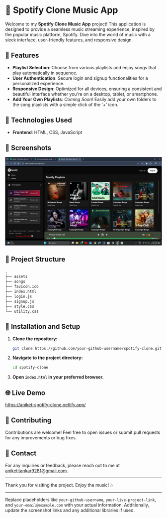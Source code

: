 # 🎵 Spotify Clone Music App

Welcome to my **Spotify Clone Music App** project! This application is designed to provide a seamless music streaming experience, inspired by the popular music platform, Spotify. Dive into the world of music with a sleek interface, user-friendly features, and responsive design.

## 🌟 Features

- **Playlist Selection**: Choose from various playlists and enjoy songs that play automatically in sequence.
- **User Authentication**: Secure login and signup functionalities for a personalized experience.
- **Responsive Design**: Optimized for all devices, ensuring a consistent and beautiful interface whether you're on a desktop, tablet, or smartphone.
- **Add Your Own Playlists**: *Coming Soon!* Easily add your own folders to the song playlists with a simple click of the '+' icon.

## 🚀 Technologies Used

- **Frontend**: HTML, CSS, JavaScript

## 📸 Screenshots

![Home Page UI](assets/UI.png)

## 📂 Project Structure

```plaintext
.
├── assets
├── songs
├── favicon.ico
├── index.html
├── login.js
├── signup.js
├── style.css
└── utility.css
```

## 🚧 Installation and Setup

1. **Clone the repository:**
   ```bash
   git clone https://github.com/your-github-username/spotify-clone.git
   ```
2. **Navigate to the project directory:**
   ```bash
   cd spotify-clone
   ```
3. **Open `index.html` in your preferred browser.**

## 🌐 Live Demo

https://aniket-spotify-clone.netlify.app/

## 🙌 Contributing

Contributions are welcome! Feel free to open issues or submit pull requests for any improvements or bug fixes.

## 📧 Contact

For any inquiries or feedback, please reach out to me at aniketitankar9281@gmail.com.

---

Thank you for visiting the project. Enjoy the music! 🎶

---

Replace placeholders like `your-github-username`, `your-live-project-link`, and `your-email@example.com` with your actual information. Additionally, update the screenshot links and any additional libraries if used.
